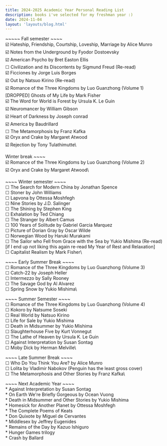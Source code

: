 ```yaml
---
title: 2024-2025 Academic Year Personal Reading List
description: books i've selected for my freshman year :)
date: 2024-11-04
layout: 'layouts/blog.html'
---
```

\~~~~~ Fall semester ~~~~\
☑️ Hateship, Friendship, Courtship, Loveship, Marriage by Alice Munro\
☑️ Notes from the Underground by Fyodor Dostoevsky \
☑️ American Psycho by Bret Easton Ellis\
☐ Civilization and its Discontents by Sigmund Freud (Re-read)\
☑️ Ficciones by Jorge Luis Borges\
☑️ Out by Natsuo Kirino (Re-read)\
☑️ Romance of the Three Kingdoms by Luo Guanzhong (Volume 1)\
\[DROPPED] Ghosts of My Life by Mark Fisher\
☑️ The Word for World is Forest by Ursula K. Le Guin\
☑️ Neuromancer by William Gibson\
☑️ Heart of Darkness by Joseph conrad\
☑️ America by Baudrillard\
☐ The Metamorphosis by Franz Kafka\
☑️ Oryx and Crake by Margaret Atwood\
☑️ Rejection by Tony Tulathimutte\

Winter break ~~~~\
☑️ Romance of the Three Kingdoms by Luo Guanzhong (Volume 2)\
☑️ Oryx and Crake by Margaret Atwood\

\~~~~ Winter semester ~~~~\
☐ The Search for Modern China by Jonathan Spence\
☐ Stoner by John Williams\
☐ Lapvona by Ottessa Moshfegh\
☐ Nine Stories by J.D. Salinger \
☐ The Shining by Stephen King\
☐ Exhalation by Ted Chiang\
☐ The Stranger by Albert Camus\
☐ 100 Years of Solitude by Gabriel Garcia Marquez\
☐ Picture of Dorian Gray by Oscar Wilde\
☐ Norwegian Wood by Haruki Murakami\
☐ The Sailor who Fell from Grace with the Sea by Yukio Mishima (Re-read) [if I end up not liking this again re-read My Year of Rest and Relaxation]\
☐ Capitalist Realism by Mark Fisher\

\~~~~ Early Summer Break ~~~~\
☐ Romance of the Three Kingdoms by Luo Guanzhong (Volume 3)\
☐ Catch-22 by Joseph Heller\
☐ Intermezzo by Sally Rooney\
☐ The Savage God by Al Alvarez\
☐ Spring Snow by Yukio Mishima\

\~~~~ Summer Semester ~~~~\
☐ Romance of the Three Kingdoms by Luo Guanzhong (Volume 4)\
☐ Kokoro by Natsume Soseki\
☐ Real World by Natsuo Kirino\
☐ Life for Sale by Yukio Mishima\
☐ Death in Midsummer by Yukio Mishima\
☐ Slaughterhouse Five by Kurt Vonnegut\
☐ The Lathe of Heaven by Ursula K. Le Guin\
☐ Against Interpretation by Susan Sontag\
☐ Moby Dick by Herman Melville\

\~~~~ Late Summer Break ~~~~\
☐ Who Do You Think You Are? by Alice Munro\
☐ Lolita by Vladimir Nabokov (Penguin has the least gross cover) \
☐ The Metamorphosis and Other Stories by Franz Kafka\

\~~~~ Next Academic Year ~~~~\
\* Against Interpretation by Susan Sontag\
\* On Earth We're Briefly Gorgeous by Ocean Vuong\
\* Death in Midsummer and Other Stories by Yukio Mishima\
\* Homesick for Another Planet by Ottessa Moshfegh\
\* The Complete Poems of Keats\
\* Don Quixote by Miguel de Cervantes\
\* Middlesex by Jeffrey Eugenides \
\* Remains of the Day by Kazuo Ishiguro\
\* Hunger Games trilogy\
\* Crash by Ballard